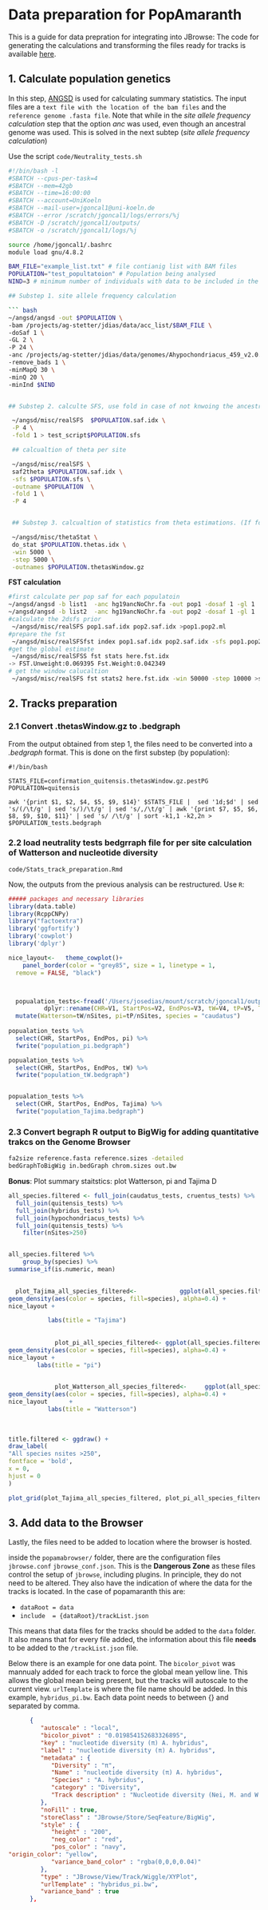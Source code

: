 # Data preparation for PopAmaranth
This is a guide for data prepration for integrating into JBrowse:
The code for generating the calculations and transforming the files ready for tracks is available [here](https://github.com/cropevolution/amaranthGDB/tree/master/code). 


## 1. Calculate population genetics 

In this step, [ANGSD](https://www.popgen.dk/angsd/index.php/Thetas,Tajima,Neutrality_tests) is used for calculating summary statistics. The input files are a `text file with the location of the bam files` and the `reference genome .fasta file`. 
Note that while in the _site allele frequency calculation_ step that the option _anc_ was used, even though an ancestral genome was used. This is solved in the next subtep (_site allele frequency calculation_)
 
 
Use the script `code/Neutrality_tests.sh`

``` bash
#!/bin/bash -l
#SBATCH --cpus-per-task=4
#SBATCH --mem=42gb
#SBATCH --time=16:00:00
#SBATCH --account=UniKoeln
#SBATCH --mail-user=jgoncal1@uni-koeln.de
#SBATCH --error /scratch/jgoncal1/logs/errors/%j
#SBATCH -D /scratch/jgoncal1/outputs/
#SBATCH -o /scratch/jgoncal1/logs/%j

source /home/jgoncal1/.bashrc
module load gnu/4.8.2

BAM_FILE="example_list.txt" # file contianig list with BAM files
POPULATION="test_popultatoion" # Population being analysed
NIND=3 # minimum number of individuals with data to be included in the analysis (recomended at least 1/3 of the total number of samples)

## Substep 1. site allele frequency calculation

``` bash
~/angsd/angsd -out $POPULATION \
-bam /projects/ag-stetter/jdias/data/acc_list/$BAM_FILE \
-doSaf 1 \
-GL 2 \
-P 24 \
-anc /projects/ag-stetter/jdias/data/genomes/Ahypochondriacus_459_v2.0.fa \
-remove_bads 1 \
-minMapQ 30 \
-minQ 20 \
-minInd $NIND


## Substep 2. calculte SFS, use fold in case of not knwoing the ancestral state

 ~/angsd/misc/realSFS  $POPULATION.saf.idx \
 -P 4 \
 -fold 1 > test_script$POPULATION.sfs

 ## calcualtion of theta per site

 ~/angsd/misc/realSFS \
 saf2theta $POPULATION.saf.idx \
 -sfs $POPULATION.sfs \
 -outname $POPULATION  \
 -fold 1 \
 -P 4


 ## Substep 3. calcualtion of statistics from theta estimations. (If folded site frequency spectrum was used, only tD, tP and Tajima are correctly estimated)

 ~/angsd/misc/thetaStat \
 do_stat $POPULATION.thetas.idx \
 -win 5000 \
 -step 5000 \
 -outnames $POPULATION.thetasWindow.gz
```

**FST calculation**

```bash
#first calculate per pop saf for each populatoin
~/angsd/angsd -b list1  -anc hg19ancNoChr.fa -out pop1 -dosaf 1 -gl 1
~/angsd/angsd -b list2  -anc hg19ancNoChr.fa -out pop2 -dosaf 1 -gl 1
#calculate the 2dsfs prior
 ~/angsd/misc/realSFS pop1.saf.idx pop2.saf.idx >pop1.pop2.ml
#prepare the fst  
 ~/angsd/misc/realSFSfst index pop1.saf.idx pop2.saf.idx -sfs pop1.pop2.ml -fstout here
#get the global estimate
 ~/angsd/misc/realSFSS fst stats here.fst.idx 
-> FST.Unweight:0.069395 Fst.Weight:0.042349
# get the window calucaltion
 ~/angsd/misc/realSFS fst stats2 here.fst.idx -win 50000 -step 10000 >slidingwindow

```


## 2. Tracks preparation
### 2.1 Convert .thetasWindow.gz to .bedgraph
From the output obtained from step 1, the files need to be converted into a _.bedgraph_ format. This is done on the first substep (by population):


```{bash}
#!/bin/bash

STATS_FILE=confirmation_quitensis.thetasWindow.gz.pestPG
POPULATION=quitensis

awk '{print $1, $2, $4, $5, $9, $14}' $STATS_FILE |  sed '1d;$d' | sed 's/(/\t/g' | sed 's/)/\t/g' | sed 's/,/\t/g' | awk '{print $7, $5, $6, $8, $9, $10, $11}' | sed 's/ /\t/g' | sort -k1,1 -k2,2n > $POPULATION_tests.bedgraph
```

### 2.2 load neutrality tests bedgrraph file for per site calculation of Watterson and nucleotide diversity
`code/Stats_track_preparation.Rmd`

Now, the outputs from the previous analysis can be restructured. 
Use `R`:

``` R
##### packages and necessary libraries
library(data.table)
library(RcppCNPy)
library("factoextra")
library('ggfortify')
library('cowplot')
library('dplyr')

nice_layout<-   theme_cowplot()+
    panel_border(color = "grey85", size = 1, linetype = 1,
  remove = FALSE, "black") 



  popualation_tests<-fread('/Users/josedias/mount/scratch/jgoncal1/outputs/caudatus_tests.bedgraph') %>%
          dplyr::rename(CHR=V1, StartPos=V2, EndPos=V3, tW=V4, tP=V5, Tajima=V6, nSites=V7) %>%
  mutate(Watterson=tW/nSites, pi=tP/nSites, species = "caudatus")
  
popualation_tests %>%
  select(CHR, StartPos, EndPos, pi) %>%
  fwrite("population_pi.bedgraph")

popualation_tests %>%
  select(CHR, StartPos, EndPos, tW) %>%
  fwrite("population_tW.bedgraph")


popualation_tests %>%
  select(CHR, StartPos, EndPos, Tajima) %>%
  fwrite("population_Tajima.bedgraph")

```
### 2.3  Convert begraph R output to BigWig for adding quantitative trakcs on the Genome Browser

``` bash
fa2size reference.fasta reference.sizes -detailed
bedGraphToBigWig in.bedGraph chrom.sizes out.bw
```

**Bonus**: Plot summary staitstics:  plot Watterson, pi and Tajima D

``` R
all_species.filtered <- full_join(caudatus_tests, cruentus_tests) %>%
  full_join(quitensis_tests) %>%
  full_join(hybridus_tests) %>%
  full_join(hypochondriacus_tests) %>%
  full_join(quitensis_tests) %>%
    filter(nSites>250)


all_species.filtered %>%
    group_by(species) %>%
summarise_if(is.numeric, mean)
    

  plot_Tajima_all_species_filtered<-            ggplot(all_species.filtered, aes(x=Tajima)) +
geom_density(aes(color = species, fill=species), alpha=0.4) +
nice_layout +

           labs(title = "Tajima")
      
      
             plot_pi_all_species_filtered<- ggplot(all_species.filtered, aes(x=pi)) +
geom_density(aes(color = species, fill=species), alpha=0.4) +
nice_layout +
        labs(title = "pi")

                   
             plot_Watterson_all_species_filtered<-     ggplot(all_species.filtered, aes(x=Watterson)) +
geom_density(aes(color = species, fill=species), alpha=0.4) +
nice_layout      +     
           labs(title = "Watterson")
           
         
           
title.filtered <- ggdraw() + 
draw_label(
"All species nsites >250",
fontface = 'bold',
x = 0,
hjust = 0
) 

plot_grid(plot_Tajima_all_species_filtered, plot_pi_all_species_filtered, plot_Watterson_all_species_filtered, labels="AUTO", title.filtered)
```

## 3. Add data to the Browser
Lastly, the files need to be added to location where the browser is hosted.

inside the `popamabrowser/` folder, there are the configuration files `jbrowse.conf`  `jbrowse_conf.json`. This is the **Dangerous Zone** as these files control the setup of `jbrowse`, including plugins.  In principle, they do not need to be altered. They also have the indication of where the data for the tracks is located. In the case of popamaranth this are:
- `dataRoot = data`
- `include  = {dataRoot}/trackList.json`

This means that data files for the tracks should be added to the `data` folder. 
It also means that for every file added, the information about this file **needs** to be added to the `/trackList.json` file.

Below there is an example for one data point.
The `bicolor_pivot` was mannualy added for each track to force the global mean yellow line. This allows the global mean being present, but the tracks will autoscale to the current view.
`urlTemplate` is where the file name should be added. In this example, `hybridus_pi.bw`. Each data point needs to between {} and separated by comma.

``` json
      {
         "autoscale" : "local",
         "bicolor_pivot" : "0.019854152683326895",
         "key" : "nucleotide diversity (π) A. hybridus",
         "label" : "nucleotide diversity (π) A. hybridus",
         "metadata" : {
            "Diversity" : "π",
            "Name" : "nucleotide diversity (π) A. hybridus",
            "Species" : "A. hybridus",
            "category" : "Diversity",
            "Track description" : "Nucleotide diversity (Nei, M. and W.-H. Li,  1979). Average nucleotide diversity (π) in 5kb windows. The yellow linerepresent the genome-wide meanπ. Values above the mean are represented in blue, values below the genome-wide mean are red. Shading in light and darker grey represents 1 standard deviationand 2 standard deviations from the mean, respectively. Maximum and minimum scale is adjusted for the local region in display."
         },
         "noFill" : true,
         "storeClass" : "JBrowse/Store/SeqFeature/BigWig",
         "style" : {
            "height" : "200",
            "neg_color" : "red",
            "pos_color" : "navy",
"origin_color": "yellow",
            "variance_band_color" : "rgba(0,0,0,0.04)"
         },
         "type" : "JBrowse/View/Track/Wiggle/XYPlot",
         "urlTemplate" : "hybridus_pi.bw",
         "variance_band" : true
      },
      
```

